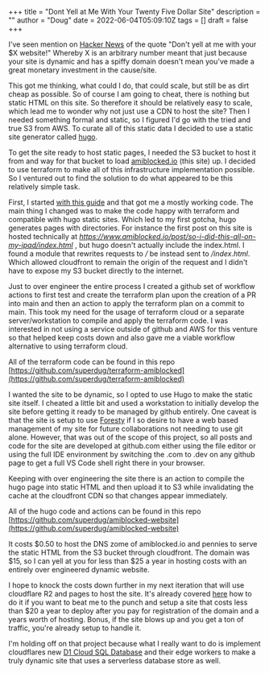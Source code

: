 +++
title = "Dont Yell at Me With Your Twenty Five Dollar Site"
description = ""
author = "Doug"
date = 2022-06-04T05:09:10Z
tags = []
draft = false
+++

I've seen mention on [Hacker News](https://news.ycombinator.com/) of the quote "Don't yell at me with your $X website!"  Whereby X is an arbitrary number meant that just because your site is dynamic and has a spiffy domain doesn't mean you've made a great monetary investment in the cause/site.

This got me thinking, what could I do, that could scale, but still be as dirt cheap as possible.  So of course I am going to cheat, there is nothing but static HTML on this site.  So therefore it should be relatively easy to scale, which lead me to wonder why not just use a CDN to host the site?  Then I needed something formal and static, so I figured I'd go with the tried and true S3 from AWS.  To curate all of this static data I decided to use a static site generator called [hugo](https://gohugo.io/getting-started/quick-start/).

To get the site ready to host static pages, I needed the S3 bucket to host it from and way for that bucket to load [amiblocked.io](https://www.amiblocked.io) (this site) up. I decided to use terraform to make all of this infrastructure implementation possible.  So I ventured out to find the solution to do what appeared to be this relatively simple task.

First, I started [with this guide](https://www.alexhyett.com/terraform-s3-static-website-hosting) and that got me a mostly working code.  The main thing I changed was to make the code happy with terraform and compatible with hugo static sites.  Which led to my first gotcha, hugo generates pages with directories.  For instance the first post on this site is hosted technically at *https://www.amiblocked.io/post/so-i-did-this-all-on-my-ipad/index.html* , but hugo doesn't actually include the index.html.  I found a module that rewrites requests to */* be instead sent to */index.html*.  Which allowed cloudfront to remain the origin of the request and I didn't have to expose my S3 bucket directly to the internet.

Just to over engineer the entire process I created a github set of workflow actions to first test and create the terraform plan upon the creation of a PR into main and then an action to apply the terraform plan on a commit to main.  This took my need for the usage of terraform cloud or a separate server/workstation to compile and apply the terraform code.  I was interested in not using a service outside of github and AWS for this venture so that helped keep costs down and also gave me a viable workflow alternative to using terraform cloud.

All of the terraform code can be found in this repo [https://github.com/superdug/terraform-amiblocked](https://github.com/superdug/terraform-amiblocked)

I wanted the site to be dynamic, so I opted to use Hugo to make the static site itself.  I cheated a little bit and used a workstation to initially develop the site before getting it ready to be managed by github entirely.  One caveat is that the site is setup to use [Foresty](https://app.forestry.io/login) if I so desire to have a web based management of my site for future collaborations not needing to use git alone.  However, that was out of the scope of this project,  so all posts and code for the site are developed at github.com either using the file editor or using the full IDE environment by switching the .com to .dev on any github page to get a full VS Code shell right there in your browser.

Keeping with over engineering the site there is an action to compile the hugo page into static HTML and then upload it to S3 while invalidating the cache at the cloudfront CDN so that changes appear immediately.

All of the hugo code and actions can be found in this repo [https://github.com/superdug/amiblocked-website](https://github.com/superdug/amiblocked-website)

It costs $0.50 to host the DNS zome of amiblocked.io and pennies to serve the static HTML from the S3 bucket through cloudfront. The domain was $15, so I can yell at you for less than $25 a year in hosting costs with an entirely over engineered dynamic website.

I hope to knock the costs down further in my next iteration that will use cloudflare R2 and pages to host the site.  It's already covered [here](https://developers.cloudflare.com/pages/framework-guides/deploy-a-hugo-site/) how to do it if you want to beat me to the punch and setup a site that costs less than $20 a year to deploy after you pay for registration of the domain and a years worth of hosting.  Bonus, if the site blows up and you get a ton of traffic, you're already setup to handle it.

I'm holding off on that project because what I really want to do is implement cloudflares new [D1 Cloud SQL Database](https://blog.cloudflare.com/introducing-d1/) and their edge workers to make a truly dynamic site that uses a serverless database store as well.

